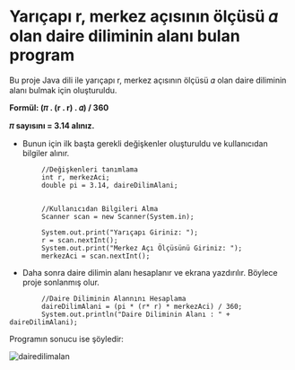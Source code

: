 # Yarıçapı r, merkez açısının ölçüsü 𝛼 olan daire diliminin alanı bulan program

Bu proje Java dili ile yarıçapı r, merkez açısının ölçüsü 𝛼 olan daire diliminin alanı bulmak için oluşturuldu.

**Formül: (𝜋 . (r . r) . 𝛼) / 360**

**𝜋 sayısını = 3.14 alınız.**

- Bunun için ilk başta gerekli değişkenler oluşturuldu ve kullanıcıdan bilgiler alınır.

```
        //Değişkenleri tanımlama
        int r, merkezAci;
        double pi = 3.14, daireDilimAlani;


        //Kullanıcıdan Bilgileri Alma
        Scanner scan = new Scanner(System.in);

        System.out.print("Yarıçapı Giriniz: ");
        r = scan.nextInt();
        System.out.print("Merkez Açı Ölçüsünü Giriniz: ");
        merkezAci = scan.nextInt();
```

- Daha sonra daire dilimin alanı hesaplanır ve ekrana yazdırılır. Böylece proje sonlanmış olur.

```
        //Daire Diliminin Alannını Hesaplama
        daireDilimAlani = (pi * (r* r) * merkezAci) / 360;
        System.out.println("Daire Diliminin Alanı : " + daireDilimAlani);
```

Programın sonucu ise şöyledir:

![dairedilimalan](https://user-images.githubusercontent.com/86554799/180576046-807233f0-2b62-40dd-8072-4f91f9b189e7.jpg)

